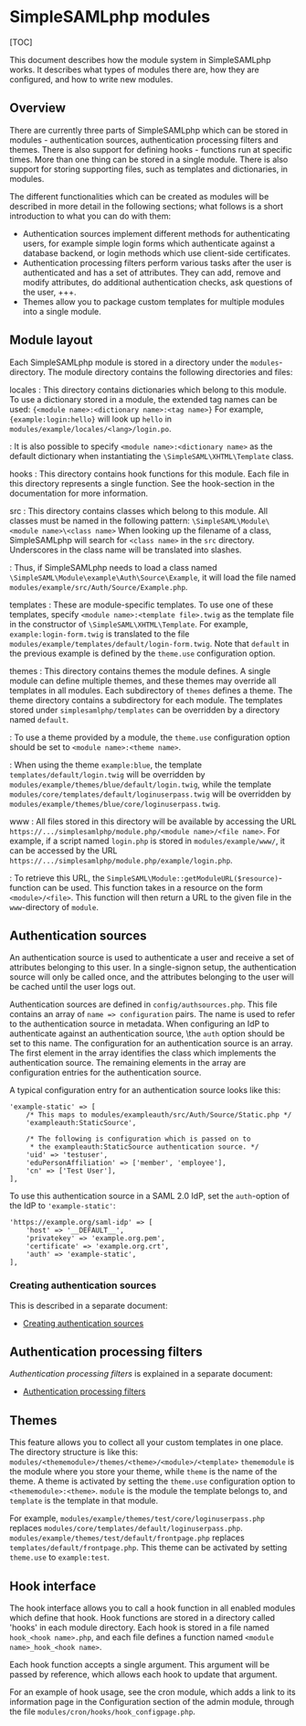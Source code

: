 # SimpleSAMLphp modules

<!-- 
	This file is written in Markdown syntax. 
	For more information about how to use the Markdown syntax, read here:
	http://daringfireball.net/projects/markdown/syntax
-->

[TOC]

This document describes how the module system in SimpleSAMLphp
works. It describes what types of modules there are, how they are
configured, and how to write new modules.

## Overview

There are currently three parts of SimpleSAMLphp which can be stored in
modules - authentication sources, authentication processing filters and
themes. There is also support for defining hooks - functions run at
specific times. More than one thing can be stored in a single module.
There is also support for storing supporting files, such as templates
and dictionaries, in modules.

The different functionalities which can be created as modules will be
described in more detail in the following sections; what follows is a
short introduction to what you can do with them:

- Authentication sources implement different methods for
  authenticating users, for example simple login forms which
  authenticate against a database backend, or login methods which use
  client-side certificates.
- Authentication processing filters perform various tasks after the
  user is authenticated and has a set of attributes. They can add,
  remove and modify attributes, do additional authentication checks,
  ask questions of the user, +++.
- Themes allow you to package custom templates for multiple modules
  into a single module.

## Module layout

Each SimpleSAMLphp module is stored in a directory under the
`modules`-directory. The module directory contains the following
directories and files:

locales
:   This directory contains dictionaries which belong to this
    module. To use a dictionary stored in a module, the extended tag
    names can be used:
    `{<module name>:<dictionary name>:<tag name>}` For
    example, `{example:login:hello}` will look up `hello` in
    `modules/example/locales/<lang>/login.po`.

:   It is also possible to specify
    `<module name>:<dictionary name>` as the default
    dictionary when instantiating the `\SimpleSAML\XHTML\Template`
    class.

hooks
:   This directory contains hook functions for this module. Each
    file in this directory represents a single function. See the
    hook-section in the documentation for more information.

src
:   This directory contains classes which belong to this module.
    All classes must be named in the following pattern:
    `\SimpleSAML\Module\<module name>\<class name>` When looking up the filename of
    a class, SimpleSAMLphp will search for `<class name>` in the `src`
    directory. Underscores in the class name will be translated into
    slashes.

:   Thus, if SimpleSAMLphp needs to load a class named
    `\SimpleSAML\Module\example\Auth\Source\Example`, it will load the file named
    `modules/example/src/Auth/Source/Example.php`.

templates
:   These are module-specific templates. To use one of these
    templates, specify `<module name>:<template file>.twig`
    as the template file in the constructor of
    `\SimpleSAML\XHTML\Template`. For example, `example:login-form.twig`
    is translated to the file
    `modules/example/templates/default/login-form.twig`. Note that
    `default` in the previous example is defined by the `theme.use`
    configuration option.

themes
:   This directory contains themes the module defines. A single
    module can define multiple themes, and these themes may override
    all templates in all modules. Each subdirectory of `themes` defines
    a theme. The theme directory contains a subdirectory for each
    module. The templates stored under `simplesamlphp/templates` can be
    overridden by a directory named `default`.

:   To use a theme provided by a module, the `theme.use`
    configuration option should be set to
    `<module name>:<theme name>`.

:   When using the theme `example:blue`, the template
    `templates/default/login.twig` will be overridden by
    `modules/example/themes/blue/default/login.twig`, while the template
    `modules/core/templates/default/loginuserpass.twig` will be
    overridden by
    `modules/example/themes/blue/core/loginuserpass.twig`.

www
:   All files stored in this directory will be available by
    accessing the URL
    `https://.../simplesamlphp/module.php/<module name>/<file name>`.
    For example, if a script named `login.php` is stored in
    `modules/example/www/`, it can be accessed by the URL
    `https://.../simplesamlphp/module.php/example/login.php`.

:   To retrieve this URL, the
    `SimpleSAML\Module::getModuleURL($resource)`-function can be used.
    This function takes in a resource on the form `<module>/<file>`.
    This function will then return a URL to the given file in the
    `www`-directory of `module`.

## Authentication sources

An authentication source is used to authenticate a user and receive a
set of attributes belonging to this user. In a single-signon setup, the
authentication source will only be called once, and the attributes
belonging to the user will be cached until the user logs out.

Authentication sources are defined in `config/authsources.php`. This
file contains an array of `name => configuration` pairs. The name is
used to refer to the authentication source in metadata. When
configuring an IdP to authenticate against an authentication source,
\the `auth` option should be set to this name. The configuration for an
authentication source is an array. The first element in the array
identifies the class which implements the authentication source. The
remaining elements in the array are configuration entries for the
authentication source.

A typical configuration entry for an authentication source looks like
this:

    'example-static' => [
        /* This maps to modules/exampleauth/src/Auth/Source/Static.php */
        'exampleauth:StaticSource',
    
        /* The following is configuration which is passed on to
         * the exampleauth:StaticSource authentication source. */
        'uid' => 'testuser',
        'eduPersonAffiliation' => ['member', 'employee'],
        'cn' => ['Test User'],
    ],

To use this authentication source in a SAML 2.0 IdP, set the
`auth`-option of the IdP to `'example-static'`:

    'https://example.org/saml-idp' => [
        'host' => '__DEFAULT__',
        'privatekey' => 'example.org.pem',
        'certificate' => 'example.org.crt',
        'auth' => 'example-static',
    ],

### Creating authentication sources

This is described in a separate document:

- [Creating authentication sources](simplesamlphp-authsource)

## Authentication processing filters

*Authentication processing filters* is explained in a separate document:

- [Authentication processing filters](simplesamlphp-authproc)

## Themes

This feature allows you to collect all your custom templates in one
place. The directory structure is like this:
`modules/<thememodule>/themes/<theme>/<module>/<template>`
`thememodule` is the module where you store your theme, while `theme`
is the name of the theme. A theme is activated by setting the
`theme.use` configuration option to `<thememodule>:<theme>`. `module`
is the module the template belongs to, and `template` is the template
in that module.

For example, `modules/example/themes/test/core/loginuserpass.php`
replaces `modules/core/templates/default/loginuserpass.php`.
`modules/example/themes/test/default/frontpage.php` replaces
`templates/default/frontpage.php`. This theme can be activated by
setting `theme.use` to `example:test`.

## Hook interface

The hook interface allows you to call a hook function in all enabled
modules which define that hook. Hook functions are stored in a
directory called 'hooks' in each module directory. Each hook is
stored in a file named `hook_<hook name>.php`, and each file defines a
function named `<module name>_hook_<hook name>`.

Each hook function accepts a single argument. This argument will be
passed by reference, which allows each hook to update that argument.

For an example of hook usage, see the cron module, which adds a link
to its information page in the Configuration section of the admin
module, through the file `modules/cron/hooks/hook_configpage.php`.
